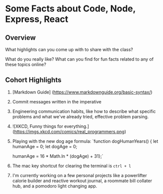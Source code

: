 # Some Facts about Code, Node, Express, React

## Overview

What highlights can you come up with to share with the class?

What do you really like? What can you find for fun facts related to any of these topics online?

## Cohort Highlights

1. [Markdown Guide] (https://www.markdownguide.org/basic-syntax/)
2. Commit messages written in the imperative
3. Engineering communication habits, like how to describe what specific problems and what we've already tried, effective problem parsing. 
4.  ![XKCD, Funny things for everything.] (https://imgs.xkcd.com/comics/real_programmers.png)

5. Playing with the new dog age formula: 
`function dogHumanYears()  {
	let humanAge = 0;
	let dogAge = 0;

	humanAge = 16 * Math.ln * (dogAge) + 31};`
6. The mac key shortcut for clearing the terminal is `ctrl + l`

7. I'm currently working on a few personal projects like a powerlifter calorie builder and reactive workout journal, a roommate bill collater hub, and a pomodoro light changing app. 